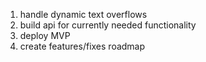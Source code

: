1. handle dynamic text overflows
2. build api for currently needed functionality
3. deploy MVP
4. create features/fixes roadmap

